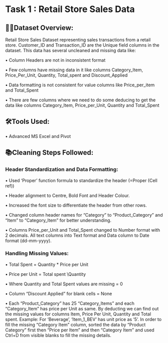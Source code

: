 # **Task 1 : Retail Store Sales Data**

## **👨‍💻Dataset Overview:**

Retail Store Sales Dataset representing sales transactions from a retail store. Customer_ID and Transaction_ID are the Unique field columns in the dataset. This data has several uncleaned and missing data like:

• Column Headers are not in inconsistent format

• Few columns have missing data in it like columns Category_Item, Price_Per_Unit, Quantity, Total_spent and Discount_Applied

• Data formatting is not consistent for value columns like Price_per_item and Total_Spent

• There are few columns where we need to do some deducing to get the data like columns Category_Item, Price_per_Unit, Quantity and Total_Spent

## **🛠️Tools Used:**
• Advanced MS Excel and Pivot

## **📚Cleaning Steps Followed:**

### **Header Standardization and Data Formatting:**

• Used ‘Proper’ function formula to standardize the header (=Proper (Cell ref))

• Header alignment to Centre, Bold Font and Header Colour.

• Increased the font size to differentiate the header from other rows.

• Changed column header names for “Category” to “Product_Category” and “Item” to “Category_Item” for better understanding.

• Columns Price_per_Unit and Total_Spent changed to Number format with 2 decimals. All text columns into Text format and Data column to Date format (dd-mm-yyyy).

### **Handling Missing Values:**

• Total Spent = Quantity * Price per Unit

• Price per Unit = Total spent \Quantity

• Where Quantity and Total Spent values are missing = 0

• Column “Discount Applied” for blank cells = None

• Each “Product_Category” has 25 “Category_Items” and each “Category_Item” has price per Unit as same. By deducting we can find out the missing values for columns Item, Price Per Unit, Quantity and Total spent.
Example: For ‘Beverage’, ‘Item_1_BEV’ has unit price as ‘5’. In order to fill the missing “Category Item” column, sorted the data by “Product Category” first then “Price per Item” and then “Category Item” and used Ctrl+D from visible blanks to fill the missing details.

